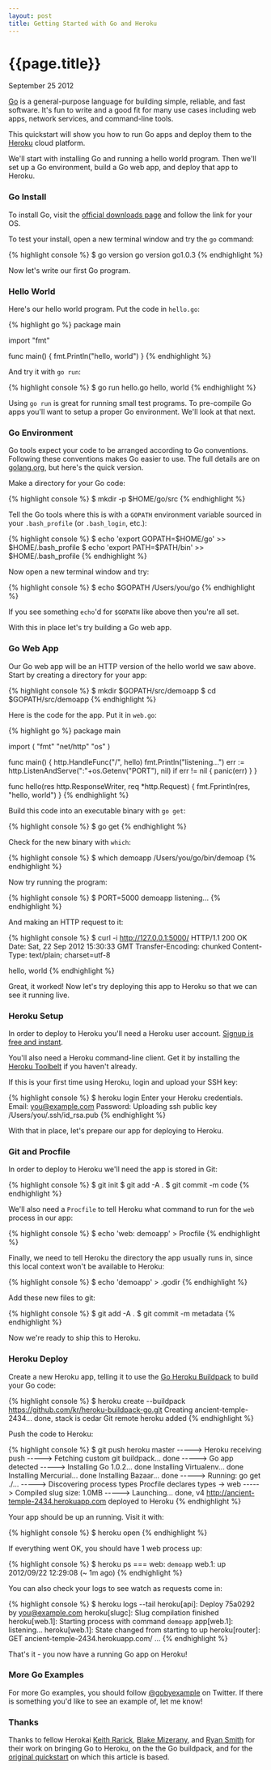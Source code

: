 ```yaml
---
layout: post
title: Getting Started with Go and Heroku
---
```


# {{page.title}}

<span class="meta">September 25 2012</span>

[Go](http://golang.org/) is a general-purpose language for building
simple, reliable, and fast software. It's fun to write and a good
fit for many use cases including web apps, network services, and
command-line tools.

This quickstart will show you how to run Go apps and deploy them to
the [Heroku](http://www.heroku.com) cloud platform.

We'll start with installing Go and running a hello world program.
Then we'll set up a Go environment, build a Go web app, and deploy
that app to Heroku.


### Go Install

To install Go, visit the [official downloads page](http://code.google.com/p/go/downloads/list)
and follow the link for your OS.

To test your install, open a new terminal window and try the `go`
command:

{% highlight console %}
$ go version
go version go1.0.3
{% endhighlight %}

Now let's write our first Go program.


### Hello World

Here's our hello world program. Put the code in `hello.go`:

{% highlight go %}
package main

import "fmt"

func main() {
    fmt.Println("hello, world")
}
{% endhighlight %}

And try it with `go run`:

{% highlight console %}
$ go run hello.go
hello, world
{% endhighlight %}

Using `go run` is great for running small test programs. To
pre-compile Go apps you'll want to setup a proper Go environment.
We'll look at that next.


### Go Environment

Go tools expect your code to be arranged according to Go conventions.
Following these conventions makes Go easier to use. The full details
are on [golang.org](http://golang.org/doc/code.html), but here's the
quick version.

Make a directory for your Go code:

{% highlight console %}
$ mkdir -p $HOME/go/src
{% endhighlight %}

Tell the Go tools where this is with a `GOPATH` environment
variable sourced in your `.bash_profile` (or `.bash_login`, etc.):

{% highlight console %}
$ echo 'export GOPATH=$HOME/go' >> $HOME/.bash_profile
$ echo 'export PATH=$PATH/bin'  >> $HOME/.bash_profile
{% endhighlight %}

Now open a new terminal window and try:

{% highlight console %}
$ echo $GOPATH
/Users/you/go
{% endhighlight %}

If you see something `echo`'d for `$GOPATH` like above then you're all
set.

With this in place let's try building a Go web app.


### Go Web App

Our Go web app will be an HTTP version of the hello world we saw
above. Start by creating a directory for your app:

{% highlight console %}
$ mkdir $GOPATH/src/demoapp
$ cd $GOPATH/src/demoapp
{% endhighlight %}

Here is the code for the app. Put it in `web.go`:

{% highlight go %}
package main

import (
    "fmt"
    "net/http"
    "os"
)

func main() {
    http.HandleFunc("/", hello)
    fmt.Println("listening...")
    err := http.ListenAndServe(":"+os.Getenv("PORT"), nil)
    if err != nil {
      panic(err)
    }
}

func hello(res http.ResponseWriter, req *http.Request) {
    fmt.Fprintln(res, "hello, world")
}
{% endhighlight %}

Build this code into an executable binary with `go get`:

{% highlight console %}
$ go get
{% endhighlight %}

Check for the new binary with `which`:

{% highlight console %}
$ which demoapp
/Users/you/go/bin/demoap
{% endhighlight %}

Now try running the program:

{% highlight console %}
$ PORT=5000 demoapp
listening...
{% endhighlight %}

And making an HTTP request to it:

{% highlight console %}
$ curl -i http://127.0.0.1:5000/
HTTP/1.1 200 OK
Date: Sat, 22 Sep 2012 15:30:33 GMT
Transfer-Encoding: chunked
Content-Type: text/plain; charset=utf-8

hello, world
{% endhighlight %}

Great, it worked! Now let's try deploying this app to Heroku so that
we can see it running live.


### Heroku Setup

In order to deploy to Heroku you'll need a Heroku user account.
[Signup is free and instant](https://api.heroku.com/signup).

You'll also need a Heroku command-line client. Get it by installing
the [Heroku Toolbelt](https://toolbelt.heroku.com/) if you haven't
already.

If this is your first time using Heroku, login and upload your
SSH key:

{% highlight console %}
$ heroku login
Enter your Heroku credentials.
Email: you@example.com
Password:
Uploading ssh public key /Users/you/.ssh/id_rsa.pub
{% endhighlight %}

With that in place, let's prepare our app for deploying to Heroku.


### Git and Procfile

In order to deploy to Heroku we'll need the app is stored in Git:

{% highlight console %}
$ git init
$ git add -A .
$ git commit -m code
{% endhighlight %}

We'll also need a `Procfile` to tell Heroku what command to run
for the `web` process in our app:

{% highlight console %}
$ echo 'web: demoapp' > Procfile
{% endhighlight %}

Finally, we need to tell Heroku the directory the app usually runs
in, since this local context won't be available to Heroku:

{% highlight console %}
$ echo 'demoapp' > .godir
{% endhighlight %}

Add these new files to git:

{% highlight console %}
$ git add -A .
$ git commit -m metadata
{% endhighlight %}

Now we're ready to ship this to Heroku.


### Heroku Deploy

Create a new Heroku app, telling it to use the [Go Heroku Buildpack](https://github.com/kr/heroku-buildpack-go.git)
to build your Go code:

{% highlight console %}
$ heroku create --buildpack https://github.com/kr/heroku-buildpack-go.git
Creating ancient-temple-2434... done, stack is cedar
Git remote heroku added
{% endhighlight %}

Push the code to Heroku:

{% highlight console %}
$ git push heroku master
-----> Heroku receiving push
-----> Fetching custom git buildpack... done
-----> Go app detected
-----> Installing Go 1.0.2... done
       Installing Virtualenv... done
       Installing Mercurial... done
       Installing Bazaar... done
-----> Running: go get ./...
-----> Discovering process types
       Procfile declares types -> web
-----> Compiled slug size: 1.0MB
-----> Launching... done, v4
       http://ancient-temple-2434.herokuapp.com deployed to Heroku
{% endhighlight %}

Your app should be up an running. Visit it with:

{% highlight console %}
$ heroku open
{% endhighlight %}

If everything went OK, you should have 1 web process up:

{% highlight console %}
$ heroku ps
=== web: `demoapp`
web.1: up 2012/09/22 12:29:08 (~ 1m ago)
{% endhighlight %}

You can also check your logs to see watch as requests come in:

{% highlight console %}
$ heroku logs --tail
heroku[api]: Deploy 75a0292 by you@example.com
heroku[slugc]: Slug compilation finished
heroku[web.1]: Starting process with command `demoapp`
app[web.1]: listening...
heroku[web.1]: State changed from starting to up
heroku[router]: GET ancient-temple-2434.herokuapp.com/ ...
{% endhighlight %}

That's it - you now have a running Go app on Heroku!


### More Go Examples

For more Go examples, you should follow [@gobyexample](https://twitter.com/gobyexample)
on Twitter. If there is something you'd like to see an example of,
let me know!


### Thanks

Thanks to fellow Herokai [Keith Rarick](http://xph.us/), [Blake Mizerany](https://github.com/bmizerany),
and [Ryan Smith](http://ryandotsmith.heroku.com/) for
their work on bringing Go to Heroku, on the the Go
buildpack, and for the [original quickstart](https://gist.github.com/299535bbf56bf3016cba)
on which this article is based.
